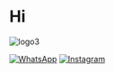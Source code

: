 # Hi 
![logo3](https://user-images.githubusercontent.com/102281729/159858691-da6917f2-51ca-466a-9aca-f34010cd79d5.jpeg)

 <a href="https://api.whatsapp.com/send?phone=62895335209060&text= isi sendiri" target="_blank"><img src="https://img.shields.io/badge/WhatsApp-25D366?style=for-the-badge&logo=whatsapp&logoColor=white" alt="WhatsApp"></a>
<a  href="https://www.instagram.com/azhriixty378" target="_blank"><img src="https://img.shields.io/badge/Instagram-E4405F?style=for-the-badge&logo=instagram&logoColor=white" alt="Instagram"></a>
